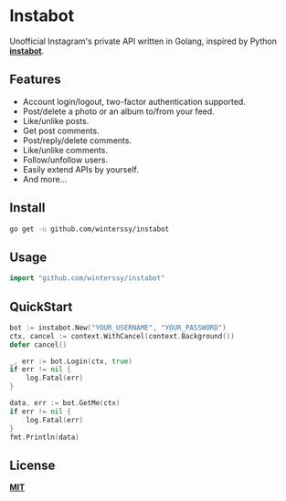 # Instabot

Unofficial Instagram's private API written in Golang, inspired by Python **[instabot](https://github.com/instagrambot/instabot)**.

## Features

- Account login/logout, two-factor authentication supported.
- Post/delete a photo or an album to/from your feed.
- Like/unlike posts.
- Get post comments.
- Post/reply/delete comments.
- Like/unlike comments.
- Follow/unfollow users.
- Easily extend APIs by yourself.
- And more...

## Install

```sh
go get -u github.com/winterssy/instabot
```

## Usage

```go
import "github.com/winterssy/instabot"
```

## QuickStart

```go
bot := instabot.New("YOUR_USERNAME", "YOUR_PASSWORD")
ctx, cancel := context.WithCancel(context.Background())
defer cancel()

_, err := bot.Login(ctx, true)
if err != nil {
    log.Fatal(err)
}

data, err := bot.GetMe(ctx)
if err != nil {
    log.Fatal(err)
}
fmt.Println(data)
```

## License

**[MIT](LICENSE)**